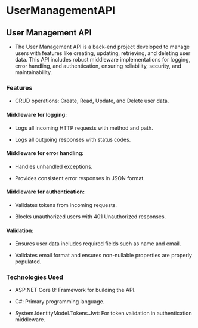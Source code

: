 # UserManagementAPI

## User Management API
- The User Management API is a back-end project developed to manage users with features like creating, updating, retrieving, and deleting user data. This API includes robust middleware implementations for logging, error handling, and authentication, ensuring reliability, security, and maintainability.

### Features
- CRUD operations: Create, Read, Update, and Delete user data.

#### Middleware for logging:

- Logs all incoming HTTP requests with method and path.

- Logs all outgoing responses with status codes.

#### Middleware for error handling:

- Handles unhandled exceptions.

- Provides consistent error responses in JSON format.

#### Middleware for authentication:

- Validates tokens from incoming requests.

- Blocks unauthorized users with 401 Unauthorized responses.

#### Validation:

- Ensures user data includes required fields such as name and email.

- Validates email format and ensures non-nullable properties are properly populated.

### Technologies Used
- ASP.NET Core 8: Framework for building the API.

- C#: Primary programming language.

- System.IdentityModel.Tokens.Jwt: For token validation in authentication middleware.